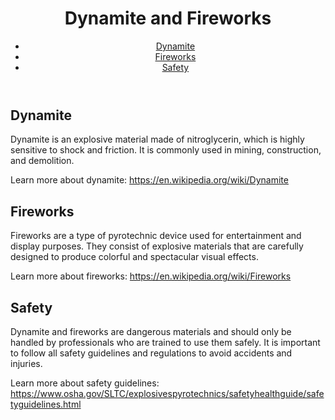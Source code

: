 <!DOCTYPE html>
<html>
<head>
	<meta name="description" content="Learn about dynamite and fireworks and their uses." />
	<link rel="stylesheet" href="style.css">
</head>
<body>
	<header>
		<h1>Dynamite and Fireworks</h1>
		<nav>
			<ul>
				<li><a href="#dynamite-section">Dynamite</a></li>
				<li><a href="#fireworks-section">Fireworks</a></li>
				<li><a href="#safety-section">Safety</a></li>
			</ul>
		</nav>
	</header>
	<main>
		<section id="dynamite-section">
			<h2>Dynamite</h2>
			<p>Dynamite is an explosive material made of nitroglycerin, which is highly sensitive to shock and friction. It is commonly used in mining, construction, and demolition.</p>
			<p>Learn more about dynamite: <a href="https://en.wikipedia.org/wiki/Dynamite">https://en.wikipedia.org/wiki/Dynamite</a></p>
		</section>
		<section id="fireworks-section">
			<h2>Fireworks</h2>
			<p>Fireworks are a type of pyrotechnic device used for entertainment and display purposes. They consist of explosive materials that are carefully designed to produce colorful and spectacular visual effects.</p>
			<p>Learn more about fireworks: <a href="https://en.wikipedia.org/wiki/Fireworks">https://en.wikipedia.org/wiki/Fireworks</a></p>
		</section>
			<section id="safety-section">
			<h2>Safety</h2>
			<p>Dynamite and fireworks are dangerous materials and should only be handled by professionals who are trained to use them safely. It is important to follow all safety guidelines and regulations to avoid accidents and injuries.</p>
				<p>Learn more about safety guidelines: <a href="https://www.osha.gov/SLTC/explosivespyrotechnics/safetyhealthguide/safetyguidelines.html">https://www.osha.gov/SLTC/explosivespyrotechnics/safetyhealthguide/safetyguidelines.html</a></p>
